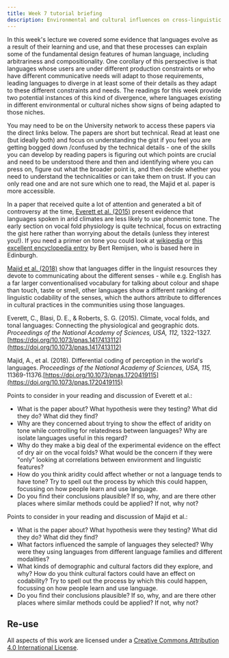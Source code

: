 ```yaml
---
title: Week 7 tutorial briefing
description: Environmental and cultural influences on cross-linguistic variation
---
```


In this week's lecture we covered some evidence that languages evolve as a result of their learning and use, and that these processes can explain some of the fundamental design features of human language, including arbitrariness and compositionality. One corollary of this perspective is that languages whose users are under different production constraints or who have different communicative needs will adapt to those requirements, leading languages to diverge in at least some of their details as they adapt to these different constraints and needs. The readings for this week provide two potential instances of this kind of divergence, where languages existing in different environmental or cultural niches show signs of being adapted to those niches. 

You may need to be on the University network to access these papers via the direct links below. The papers are short but technical. Read at least one (but ideally both) and focus on understanding the gist if you feel you are getting bogged down /confused by the technical details - one of the skills you can develop by reading papers is figuring out which points are crucial and need to be understood there and then and identifying where you can press on, figure out what the broader point is, and then decide whether you need to understand the technicalities or can take them on trust. If you can only read one and are not sure which one to read, the Majid et al. paper is more accessible.

In a paper that received quite a lot of attention and generated a bit of controversy at the time, [Everett et al. (2015)](https://doi.org/10.1073/pnas.1417413112) present evidence that languages spoken in arid climates are less likely to use phonemic tone. The early section on vocal fold physiology is quite technical, focus on extracting the gist here rather than worrying about the details (unless they interest you!). If you need a primer on tone you could look at [wikipedia](https://en.wikipedia.org/wiki/Tone_(linguistics)) or [this excellent encyclopedia entry](https://doi.org/10.1093/acrefore/9780199384655.013.109) by Bert Remijsen, who is based here in Edinburgh.

[Majid et al. (2018)]((https://doi.org/10.1073/pnas.1720419115)) show that languages differ in the linguist resources they devote to communicating about the different senses - while e.g. English has a far larger conventionalised vocabulary for talking about colour and shape than touch, taste or smell, other languages show a different ranking of linguistic codability of the senses, which the authors attribute to differences in cultural practices in the communities using those languages.

Everett, C., Blasi, D. E., & Roberts, S. G. (2015). Climate, vocal folds, and tonal languages: Connecting the physiological and geographic dots. <i>Proceedings of the National Academy of Sciences, USA, 112,</i> 1322-1327.[https://doi.org/10.1073/pnas.1417413112](https://doi.org/10.1073/pnas.1417413112)

Majid, A., et al. (2018). Differential coding of perception in the world's languages. <i>Proceedings of the National Academy of Sciences, USA, 115,</i> 11369-11376.[https://doi.org/10.1073/pnas.1720419115](https://doi.org/10.1073/pnas.1720419115)

Points to consider in your reading and discussion of Everett et al.:
- What is the paper about? What hypothesis were they testing? What did they do? What did they find?
- Why are they concerned about trying to show the effect of aridity on tone while controlling for relatedness between languages? Why are isolate languages useful in this regard?
- Why do they make a big deal of the experimental evidence on the effect of dry air on the vocal folds? What would be the concern if they were "only" looking at correlations between environment and linguistic features? 
- How do you think aridity could affect whether or not a language tends to have tone? Try to spell out the process by which this could happen, focussing on how people learn and use language.
- Do you find their conclusions plausible? If so, why, and are there other places where similar methods could be applied? If not, why not? 

Points to consider in your reading and discussion of Majid et al.:
- What is the paper about? What hypothesis were they testing? What did they do? What did they find?
- What factors influenced the sample of languages they selected? Why were they using languages from different language families and different modalities? 
- What kinds of demographic and cultural factors did they explore, and why? How do you think cultural factors could have an effect on codability? Try to spell out the process by which this could happen, focussing on how people learn and use language.
- Do you find their conclusions plausible? If so, why, and are there other places where similar methods could be applied? If not, why not? 

## Re-use

All aspects of this work are licensed under a [Creative Commons Attribution 4.0 International License](http://creativecommons.org/licenses/by/4.0/).
